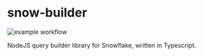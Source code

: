 # snow-builder
![example workflow](https://github.com/j-dumbell/snow-builder/actions/workflows/test.yml/badge.svg?branch=feature-1)

NodeJS query builder library for Snowflake, written in Typescript.
